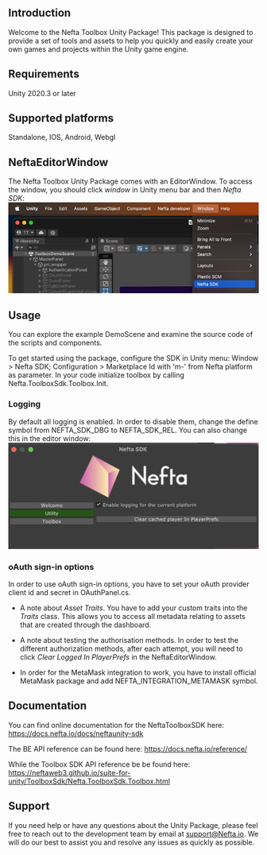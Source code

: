 ## Introduction

Welcome to the Nefta Toolbox Unity Package!
This package is designed to provide a set of tools and assets to help you quickly and easily create your own games and projects within the Unity game engine.

## Requirements

Unity 2020.3 or later

## Supported platforms

Standalone, IOS, Android, Webgl

## NeftaEditorWindow

The Nefta Toolbox Unity Package comes with an EditorWindow. To access the window, you should click _window_ in Unity menu bar and then _Nefta SDK_:
![Opening Nefta SDK editor window](../Documentation/NeftaSDKmenu.png)

## Usage

You can explore the example DemoScene and examine the source code of the scripts and components.

To get started using the package, configure the SDK in Unity menu: Window > Nefta SDK; Configuration > Marketplace Id with 'm-' from Nefta platform as parameter.
In your code initialize toolbox by calling Nefta.ToolboxSdk.Toolbox.Init.

### Logging

By default all logging is enabled. In order to disable them, change the define symbol from NEFTA_SDK_DBG to NEFTA_SDK_REL. You can also change this in the editor window:
![Toggle logging through editor window](../Documentation/ToggleLogging.png)

### oAuth sign-in options

In order to use oAuth sign-in options, you have to set your oAuth provider client id and secret in OAuthPanel.cs.

- A note about _Asset Traits_. You have to add your custom traits into the _Traits_ class. This allows you to access all metadata relating to assets that are created through the dashboard.

- A note about testing the authorisation methods. In order to test the different authorization methods, after each attempt, you will need to click _Clear Logged In PlayerPrefs_ in the NeftaEditorWindow.

- In order for the MetaMask integration to work, you have to install official MetaMask package and add NEFTA_INTEGRATION_METAMASK symbol.

## Documentation

You can find online documentation for the NeftaToolboxSDK here: https://docs.nefta.io/docs/neftaunity-sdk

The BE API reference can be found here: https://docs.nefta.io/reference/

While the Toolbox SDK API reference be be found here: https://neftaweb3.github.io/suite-for-unity/ToolboxSdk/Nefta.ToolboxSdk.Toolbox.html

## Support

If you need help or have any questions about the Unity Package, please feel free to reach out to the development team by email at support@Nefta.io. We will do our best to assist you and resolve any issues as quickly as possible.
